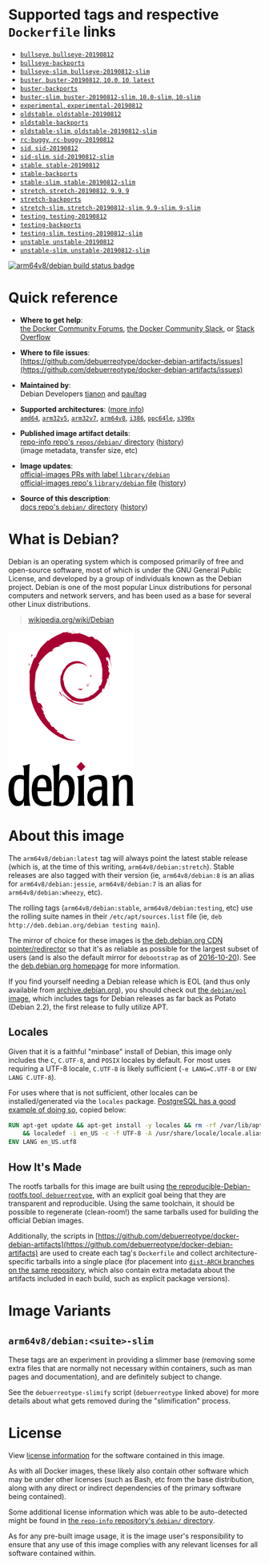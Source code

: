<!--

********************************************************************************

WARNING:

    DO NOT EDIT "debian/README.md"

    IT IS AUTO-GENERATED

    (from the other files in "debian/" combined with a set of templates)

********************************************************************************

-->

# Supported tags and respective `Dockerfile` links

-	[`bullseye`, `bullseye-20190812`](https://github.com/debuerreotype/docker-debian-artifacts/blob/46165fb08b0021b17248a4e491c249c1381af5db/bullseye/Dockerfile)
-	[`bullseye-backports`](https://github.com/debuerreotype/docker-debian-artifacts/blob/46165fb08b0021b17248a4e491c249c1381af5db/bullseye/backports/Dockerfile)
-	[`bullseye-slim`, `bullseye-20190812-slim`](https://github.com/debuerreotype/docker-debian-artifacts/blob/46165fb08b0021b17248a4e491c249c1381af5db/bullseye/slim/Dockerfile)
-	[`buster`, `buster-20190812`, `10.0`, `10`, `latest`](https://github.com/debuerreotype/docker-debian-artifacts/blob/46165fb08b0021b17248a4e491c249c1381af5db/buster/Dockerfile)
-	[`buster-backports`](https://github.com/debuerreotype/docker-debian-artifacts/blob/46165fb08b0021b17248a4e491c249c1381af5db/buster/backports/Dockerfile)
-	[`buster-slim`, `buster-20190812-slim`, `10.0-slim`, `10-slim`](https://github.com/debuerreotype/docker-debian-artifacts/blob/46165fb08b0021b17248a4e491c249c1381af5db/buster/slim/Dockerfile)
-	[`experimental`, `experimental-20190812`](https://github.com/debuerreotype/docker-debian-artifacts/blob/46165fb08b0021b17248a4e491c249c1381af5db/experimental/Dockerfile)
-	[`oldstable`, `oldstable-20190812`](https://github.com/debuerreotype/docker-debian-artifacts/blob/46165fb08b0021b17248a4e491c249c1381af5db/oldstable/Dockerfile)
-	[`oldstable-backports`](https://github.com/debuerreotype/docker-debian-artifacts/blob/46165fb08b0021b17248a4e491c249c1381af5db/oldstable/backports/Dockerfile)
-	[`oldstable-slim`, `oldstable-20190812-slim`](https://github.com/debuerreotype/docker-debian-artifacts/blob/46165fb08b0021b17248a4e491c249c1381af5db/oldstable/slim/Dockerfile)
-	[`rc-buggy`, `rc-buggy-20190812`](https://github.com/debuerreotype/docker-debian-artifacts/blob/46165fb08b0021b17248a4e491c249c1381af5db/rc-buggy/Dockerfile)
-	[`sid`, `sid-20190812`](https://github.com/debuerreotype/docker-debian-artifacts/blob/46165fb08b0021b17248a4e491c249c1381af5db/sid/Dockerfile)
-	[`sid-slim`, `sid-20190812-slim`](https://github.com/debuerreotype/docker-debian-artifacts/blob/46165fb08b0021b17248a4e491c249c1381af5db/sid/slim/Dockerfile)
-	[`stable`, `stable-20190812`](https://github.com/debuerreotype/docker-debian-artifacts/blob/46165fb08b0021b17248a4e491c249c1381af5db/stable/Dockerfile)
-	[`stable-backports`](https://github.com/debuerreotype/docker-debian-artifacts/blob/46165fb08b0021b17248a4e491c249c1381af5db/stable/backports/Dockerfile)
-	[`stable-slim`, `stable-20190812-slim`](https://github.com/debuerreotype/docker-debian-artifacts/blob/46165fb08b0021b17248a4e491c249c1381af5db/stable/slim/Dockerfile)
-	[`stretch`, `stretch-20190812`, `9.9`, `9`](https://github.com/debuerreotype/docker-debian-artifacts/blob/46165fb08b0021b17248a4e491c249c1381af5db/stretch/Dockerfile)
-	[`stretch-backports`](https://github.com/debuerreotype/docker-debian-artifacts/blob/46165fb08b0021b17248a4e491c249c1381af5db/stretch/backports/Dockerfile)
-	[`stretch-slim`, `stretch-20190812-slim`, `9.9-slim`, `9-slim`](https://github.com/debuerreotype/docker-debian-artifacts/blob/46165fb08b0021b17248a4e491c249c1381af5db/stretch/slim/Dockerfile)
-	[`testing`, `testing-20190812`](https://github.com/debuerreotype/docker-debian-artifacts/blob/46165fb08b0021b17248a4e491c249c1381af5db/testing/Dockerfile)
-	[`testing-backports`](https://github.com/debuerreotype/docker-debian-artifacts/blob/46165fb08b0021b17248a4e491c249c1381af5db/testing/backports/Dockerfile)
-	[`testing-slim`, `testing-20190812-slim`](https://github.com/debuerreotype/docker-debian-artifacts/blob/46165fb08b0021b17248a4e491c249c1381af5db/testing/slim/Dockerfile)
-	[`unstable`, `unstable-20190812`](https://github.com/debuerreotype/docker-debian-artifacts/blob/46165fb08b0021b17248a4e491c249c1381af5db/unstable/Dockerfile)
-	[`unstable-slim`, `unstable-20190812-slim`](https://github.com/debuerreotype/docker-debian-artifacts/blob/46165fb08b0021b17248a4e491c249c1381af5db/unstable/slim/Dockerfile)

[![arm64v8/debian build status badge](https://img.shields.io/jenkins/s/https/doi-janky.infosiftr.net/job/multiarch/job/arm64v8/job/debian.svg?label=arm64v8/debian%20%20build%20job)](https://doi-janky.infosiftr.net/job/multiarch/job/arm64v8/job/debian/)

# Quick reference

-	**Where to get help**:  
	[the Docker Community Forums](https://forums.docker.com/), [the Docker Community Slack](https://blog.docker.com/2016/11/introducing-docker-community-directory-docker-community-slack/), or [Stack Overflow](https://stackoverflow.com/search?tab=newest&q=docker)

-	**Where to file issues**:  
	[https://github.com/debuerreotype/docker-debian-artifacts/issues](https://github.com/debuerreotype/docker-debian-artifacts/issues)

-	**Maintained by**:  
	Debian Developers [tianon](https://qa.debian.org/developer.php?login=tianon) and [paultag](https://qa.debian.org/developer.php?login=paultag)

-	**Supported architectures**: ([more info](https://github.com/docker-library/official-images#architectures-other-than-amd64))  
	[`amd64`](https://hub.docker.com/r/amd64/debian/), [`arm32v5`](https://hub.docker.com/r/arm32v5/debian/), [`arm32v7`](https://hub.docker.com/r/arm32v7/debian/), [`arm64v8`](https://hub.docker.com/r/arm64v8/debian/), [`i386`](https://hub.docker.com/r/i386/debian/), [`ppc64le`](https://hub.docker.com/r/ppc64le/debian/), [`s390x`](https://hub.docker.com/r/s390x/debian/)

-	**Published image artifact details**:  
	[repo-info repo's `repos/debian/` directory](https://github.com/docker-library/repo-info/blob/master/repos/debian) ([history](https://github.com/docker-library/repo-info/commits/master/repos/debian))  
	(image metadata, transfer size, etc)

-	**Image updates**:  
	[official-images PRs with label `library/debian`](https://github.com/docker-library/official-images/pulls?q=label%3Alibrary%2Fdebian)  
	[official-images repo's `library/debian` file](https://github.com/docker-library/official-images/blob/master/library/debian) ([history](https://github.com/docker-library/official-images/commits/master/library/debian))

-	**Source of this description**:  
	[docs repo's `debian/` directory](https://github.com/docker-library/docs/tree/master/debian) ([history](https://github.com/docker-library/docs/commits/master/debian))

# What is Debian?

Debian is an operating system which is composed primarily of free and open-source software, most of which is under the GNU General Public License, and developed by a group of individuals known as the Debian project. Debian is one of the most popular Linux distributions for personal computers and network servers, and has been used as a base for several other Linux distributions.

> [wikipedia.org/wiki/Debian](https://en.wikipedia.org/wiki/Debian)

![logo](https://raw.githubusercontent.com/docker-library/docs/b449be7df57e9ed9086bb5821bfb5d6cdc5d67a4/debian/logo.png)

# About this image

The `arm64v8/debian:latest` tag will always point the latest stable release (which is, at the time of this writing, `arm64v8/debian:stretch`). Stable releases are also tagged with their version (ie, `arm64v8/debian:8` is an alias for `arm64v8/debian:jessie`, `arm64v8/debian:7` is an alias for `arm64v8/debian:wheezy`, etc).

The rolling tags (`arm64v8/debian:stable`, `arm64v8/debian:testing`, etc) use the rolling suite names in their `/etc/apt/sources.list` file (ie, `deb http://deb.debian.org/debian testing main`).

The mirror of choice for these images is [the deb.debian.org CDN pointer/redirector](https://deb.debian.org) so that it's as reliable as possible for the largest subset of users (and is also the default mirror for `debootstrap` as of [2016-10-20](https://anonscm.debian.org/cgit/d-i/debootstrap.git/commit/?id=9e8bc60ad1ccf3a25ce7890526b70059f3e770de)). See the [deb.debian.org homepage](https://deb.debian.org) for more information.

If you find yourself needing a Debian release which is EOL (and thus only available from [archive.debian.org](http://archive.debian.org)), you should check out [the `debian/eol` image](https://hub.docker.com/r/debian/eol/), which includes tags for Debian releases as far back as Potato (Debian 2.2), the first release to fully utilize APT.

## Locales

Given that it is a faithful "minbase" install of Debian, this image only includes the `C`, `C.UTF-8`, and `POSIX` locales by default. For most uses requiring a UTF-8 locale, `C.UTF-8` is likely sufficient (`-e LANG=C.UTF-8` or `ENV LANG C.UTF-8`).

For uses where that is not sufficient, other locales can be installed/generated via the `locales` package. [PostgreSQL has a good example of doing so](https://github.com/docker-library/postgres/blob/69bc540ecfffecce72d49fa7e4a46680350037f9/9.6/Dockerfile#L21-L24), copied below:

```dockerfile
RUN apt-get update && apt-get install -y locales && rm -rf /var/lib/apt/lists/* \
	&& localedef -i en_US -c -f UTF-8 -A /usr/share/locale/locale.alias en_US.UTF-8
ENV LANG en_US.utf8
```

## How It's Made

The rootfs tarballs for this image are built using [the reproducible-Debian-rootfs tool, `debuerreotype`](https://github.com/debuerreotype/debuerreotype), with an explicit goal being that they are transparent and reproducible. Using the same toolchain, it should be possible to regenerate (clean-room!) the same tarballs used for building the official Debian images.

Additionally, the scripts in [https://github.com/debuerreotype/docker-debian-artifacts](https://github.com/debuerreotype/docker-debian-artifacts) are used to create each tag's `Dockerfile` and collect architecture-specific tarballs into a single place (for placement into [`dist-ARCH` branches on the same repository](https://github.com/debuerreotype/docker-debian-artifacts/branches), which also contain extra metadata about the artifacts included in each build, such as explicit package versions).

# Image Variants

## `arm64v8/debian:<suite>-slim`

These tags are an experiment in providing a slimmer base (removing some extra files that are normally not necessary within containers, such as man pages and documentation), and are definitely subject to change.

See the `debuerreotype-slimify` script (`debuerreotype` linked above) for more details about what gets removed during the "slimification" process.

# License

View [license information](https://www.debian.org/social_contract#guidelines) for the software contained in this image.

As with all Docker images, these likely also contain other software which may be under other licenses (such as Bash, etc from the base distribution, along with any direct or indirect dependencies of the primary software being contained).

Some additional license information which was able to be auto-detected might be found in [the `repo-info` repository's `debian/` directory](https://github.com/docker-library/repo-info/tree/master/repos/debian).

As for any pre-built image usage, it is the image user's responsibility to ensure that any use of this image complies with any relevant licenses for all software contained within.
